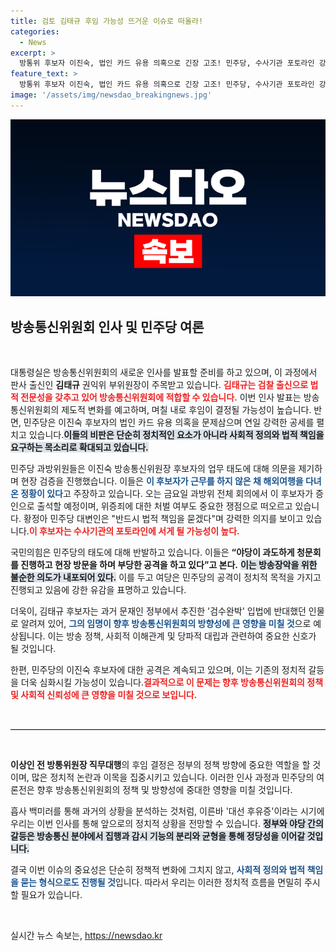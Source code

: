 ```yaml
---
title: 검토 김태규 후임 가능성 뜨거운 이슈로 떠올라!
categories:
  - News
excerpt: >
  방통위 후보자 이진숙, 법인 카드 유용 의혹으로 긴장 고조! 민주당, 수사기관 포토라인 강력 요구하며 최전선 세우겠다 예고. 후임 인사로 청렴성 논란의 김태규 권익위 부위원장도 거론되며 정치적 파장이 심화되고 있다.
feature_text: >
  방통위 후보자 이진숙, 법인 카드 유용 의혹으로 긴장 고조! 민주당, 수사기관 포토라인 강력 요구하며 최전선 세우겠다 예고. 후임 인사로 청렴성 논란의 김태규 권익위 부위원장도 거론되며 정치적 파장이 심화되고 있다.
image: '/assets/img/newsdao_breakingnews.jpg'
---
```


<p><img src="/assets/img/newsdao_breakingnews.jpg" alt="pcversion 속보" /></p>

<h2 data-ke-size="size26">방송통신위원회 인사 및 민주당 여론</h2>

<p data-ke-size="size16">&nbsp;</p>

<p>대통령실은 방송통신위원회의 새로운 인사를 발표할 준비를 하고 있으며, 이 과정에서 판사 출신인 <b>김태규</b> 권익위 부위원장이 주목받고 있습니다. <b><span style="color: #ee2323;">김태규는 검찰 출신으로 법적 전문성을 갖추고 있어 방송통신위원회에 적합할 수 있습니다.</span></b> 이번 인사 발표는 방송통신위원회의 제도적 변화를 예고하며, 며칠 내로 후임이 결정될 가능성이 높습니다. 반면, 민주당은 이진숙 후보자의 법인 카드 유용 의혹을 문제삼으며 연일 강력한 공세를 펼치고 있습니다.<b><span style="background-color: #21538527;">이들의 비판은 단순히 정치적인 요소가 아니라 사회적 정의와 법적 책임을 요구하는 목소리로 확대되고 있습니다.</span></b> </p>

<p>민주당 과방위원들은 이진숙 방송통신위원장 후보자의 업무 태도에 대해 의문을 제기하며 현장 검증을 진행했습니다. 이들은 <b><span style="color: #1a5490;">이 후보자가 근무를 하지 않은 채 해외여행을 다녀온 정황이 있다</span></b>고 주장하고 있습니다. 오는 금요일 과방위 전체 회의에서 이 후보자가 증인으로 출석할 예정이며, 위증죄에 대한 처벌 여부도 중요한 쟁점으로 떠오르고 있습니다. 황정아 민주당 대변인은 "반드시 법적 책임을 묻겠다"며 강력한 의지를 보이고 있습니다.<b><span style="color: #ee2323;">이 후보자는 수사기관의 포토라인에 서게 될 가능성이 높다.</span></b></p>

<p>국민의힘은 민주당의 태도에 대해 반발하고 있습니다. 이들은 <b>“야당이 과도하게 청문회를 진행하고 현장 방문을 하며 부당한 공격을 하고 있다”고 본다.</b> <b><span style="background-color: #21538527;">이는 방송장악을 위한 불순한 의도가 내포되어 있다.</span></b> 이를 두고 여당은 민주당의 공격이 정치적 목적을 가지고 진행되고 있음에 강한 유감을 표명하고 있습니다.</p>

<p>더욱이, 김태규 후보자는 과거 문재인 정부에서 추진한 '검수완박' 입법에 반대했던 인물로 알려져 있어, <b><span style="color: #1a5490;">그의 임명이 향후 방송통신위원회의 방향성에 큰 영향을 미칠 것</span></b>으로 예상됩니다. 이는 방송 정책, 사회적 이해관계 및 당파적 대립과 관련하여 중요한 신호가 될 것입니다.</p>

<p>한편, 민주당의 이진숙 후보자에 대한 공격은 계속되고 있으며, 이는 기존의 정치적 갈등을 더욱 심화시킬 가능성이 있습니다.<b><span style="color: #ee2323;">결과적으로 이 문제는 향후 방송통신위원회의 정책 및 사회적 신뢰성에 큰 영향을 미칠 것으로 보입니다.</span></b></p>

<p data-ke-size="size16">&nbsp;</p>

<hr style="border:none; border-top:1px solid #ccc;"/>

<p data-ke-size="size16">&nbsp;</p>

<p><b>이상인 전 방통위원장 직무대행</b>의 후임 결정은 정부의 정책 방향에 중요한 역할을 할 것이며, 많은 정치적 논란과 이목을 집중시키고 있습니다. 이러한 인사 과정과 민주당의 여론전은 향후 방송통신위원회의 정책 및 방향성에 중대한 영향을 미칠 것입니다. </p>

<p>흡사 백미러를 통해 과거의 상황을 분석하는 것처럼, 이른바 '대선 후유증'이라는 시기에 우리는 이번 인사를 통해 앞으로의 정치적 상황을 전망할 수 있습니다. <b><span style="background-color: #21538527;">정부와 야당 간의 갈등은 방송통신 분야에서 집행과 감시 기능의 분리와 균형을 통해 정당성을 이어갈 것입니다.</span></b> </p>

<p>결국 이번 이슈의 중요성은 단순히 정책적 변화에 그치지 않고, <b><span style="color: #1a5490;">사회적 정의와 법적 책임을 묻는 형식으로도 진행될 것</span></b>입니다. 따라서 우리는 이러한 정치적 흐름을 면밀히 주시할 필요가 있습니다.</p>

<p data-ke-size="size16">&nbsp;</p>
실시간 뉴스 속보는, <a href="https://newsdao.kr" rel="dofollow">https://newsdao.kr</a>


